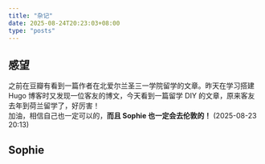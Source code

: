 ```yaml
---
title: "杂记"
date: 2025-08-24T20:23:03+08:00
type: "posts"
---
```


## 感望

之前在豆瓣有看到一篇作者在北爱尔兰圣三一学院留学的文章。昨天在学习搭建 Hugo 博客时又发现一位客友的博文，今天看到一篇留学 DIY 的文章，原来客友去年到荷兰留学了，好厉害！   
加油，相信自己也一定可以的，**而且 Sophie 也一定会去伦敦的！** (2025-08-23 20:13)


## Sophie 

